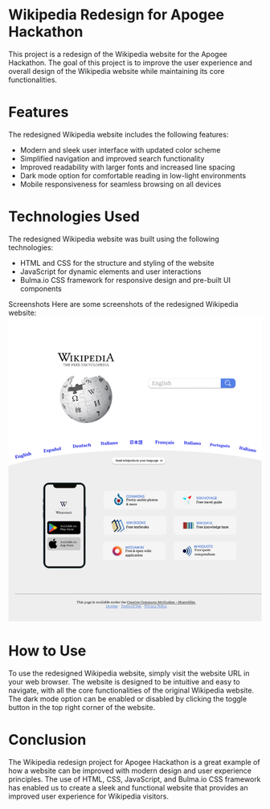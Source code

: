 # Wikipedia Redesign for Apogee Hackathon

This project is a redesign of the Wikipedia website for the Apogee Hackathon. The goal of this project is to improve the user experience and overall design of the Wikipedia website while maintaining its core functionalities.

# Features

The redesigned Wikipedia website includes the following features:

-   Modern and sleek user interface with updated color scheme
-   Simplified navigation and improved search functionality
-   Improved readability with larger fonts and increased line spacing
-   Dark mode option for comfortable reading in low-light environments
-   Mobile responsiveness for seamless browsing on all devices

# Technologies Used

The redesigned Wikipedia website was built using the following technologies:

-   HTML and CSS for the structure and styling of the website
-   JavaScript for dynamic elements and user interactions
-   Bulma.io CSS framework for responsive design and pre-built UI components

Screenshots
Here are some screenshots of the redesigned Wikipedia website:
![Screenshot](screenshot.png)

# How to Use

To use the redesigned Wikipedia website, simply visit the website URL in your web browser. The website is designed to be intuitive and easy to navigate, with all the core functionalities of the original Wikipedia website. The dark mode option can be enabled or disabled by clicking the toggle button in the top right corner of the website.

# Conclusion

The Wikipedia redesign project for Apogee Hackathon is a great example of how a website can be improved with modern design and user experience principles. The use of HTML, CSS, JavaScript, and Bulma.io CSS framework has enabled us to create a sleek and functional website that provides an improved user experience for Wikipedia visitors.
